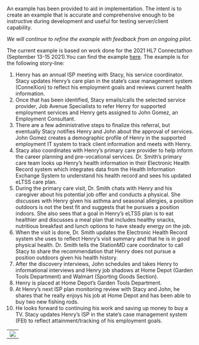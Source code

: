An example has been provided to aid in implementation. The intent is to create an example that is accurate and comprehensive enough to be instructive during development and useful for testing server/client capability.

*We will continue to refine the example with feedback from an ongoing pilot.*

The current example is based on work done for the 2021 HL7 Connectathon (September 13-15 2021).You can find the example [here](Bundle-bundle-HenryJones.html). The example is for the following story-line:

1. Henry has an annual ISP meeting with Stacy, his service coordinator. Stacy updates Henry’s care plan in the state’s case management system (ConneXion) to reflect his employment goals and reviews current health information. 
1. Once that has been identified, Stacy emails/calls the selected service provider, Job Avenue Specialists to refer Henry for supported employment services and Henry gets assigned to John Gomez, an Employment Consultant.
1. There are a few administrative steps to finalize this referral, but eventually Stacy notifies Henry and John about the approval of services. John Gomez creates a demographic profile of Henry in the supported employment IT system to track client information and meets with Henry.
1. Stacy also coordinates with Henry’s primary care provider to help inform the career planning and pre-vocational services. Dr. Smith’s primary care team looks up Henry’s health information in their Electronic Health Record system which integrates data from the Health Information Exchange System to understand his health record and sees his updated eLTSS care plan.
1. During the primary care visit, Dr. Smith chats with Henry and his caregiver about his potential job offer and conducts a physical. She discusses with Henry given his asthma and seasonal allergies, a position outdoors is not the best fit and suggests that he pursues a position indoors. She also sees that a goal in Henry’s eLTSS plan is to eat healthier and discusses a meal plan that includes healthy snacks, nutritious breakfast and lunch options to have steady energy on the job.
1. When the visit is done, Dr. Smith updates the Electronic Health Record system she uses to reflect Henry’s visit summary and that he is in good physical health. Dr. Smith tells the StationMD care coordinator to call Stacy to share the recommendation that Henry does not pursue a position outdoors given his health history.
1. After the discovery interviews, John schedules and takes Henry to informational interviews and Henry job shadows at Home Depot (Garden Tools Department) and Walmart (Sporting Goods Section).
1. Henry is placed at Home Depot’s Garden Tools Department.
1. At Henry’s next ISP plan monitoring review with Stacy and John, he shares that he really enjoys his job at Home Depot and has been able to buy two new fishing rods.
1. He looks forward to continuing his work and saving up money to buy a TV. Stacy updates Henry’s ISP in the state’s case management system (FEI) to reflect attainment/tracking of his employment goals. 

<table><tr><td><img src="exampleHenry.png" /></td></tr></table>